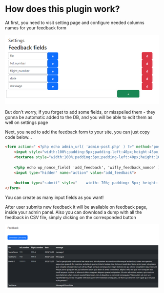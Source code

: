 # How does this plugin work?

At first, you need to visit setting page and configure needed columns names for your feedback form

![Settings image](static/images/settings_image.png)

But don't worry, if you forget to add some fields, or misspelled them - they gonna be automatic added to the DB, and you will be able to edit them as well on settings page

Next, you need to add the feedback form to your site, you can just copy code below...

```html
<form action=" <?php echo admin_url( 'admin-post.php' ) ?>" method="post" style="padding-top:10px">
    <input style="width:100%;padding:5px;padding-left:40px;height:45px;" type="text" placeholder="Your placeholder for the input" name="data[name of the feedback column]">
    <textarea style="width:100%;padding:5px;padding-left:40px;height:105px;margin-top:10px;" type="text" placeholder="Your placeholder for the input" name="data[name of the feedback column]"></textarea>
    
    <?php echo wp_nonce_field( 'add_feedback', 'wifly_feedback_nonce' ) ?> 
    <input type="hidden" name="action" value="add_feedback">
    
    <button type="submit" style="    width: 70%; padding: 5px; height: 48px; margin-top: 10px; font-size: 20px; color: #003864; margin: auto; display: block;">Send feedback</button>
</form>
```

You can create as many input fields as you want!

After user submits new feedback it will be available on feedback page, inside your admin panel. Also you can download a dump with all the feedback in CSV file, simply clicking on the corresponded button

![Feedback image](static/images/feedback_image.png)

